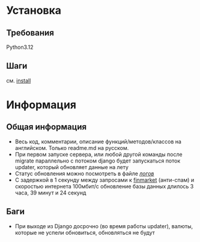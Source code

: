 # Установка
## Требования
Python3.12
## Шаги
см. [install](install)
# Информация
## Общая информация
- Весь код, комментарии, описание функций/методов/классов на английском. Только readme.md на русском.
- При первом запуске сервера, или любой другой команды после migrate параллельно с потоком django будет запускаться поток updater, который обновляет данные на лету
- Статус обновления можно посмотреть в файле *[логов](currencys/logging/log.log)*
- С задержкой в 1 секунду между запросами к [finmarket](https://www.finmarket.ru) (анти-спам) и скоростью интернета 100мбит/с обновление базы данных длилось 3 часа, 39 минут и 24 секунд
## Баги
- При выходе из Django досрочно (во время работы updater), валюты, которые не успели обновиться, обновляться не будут
